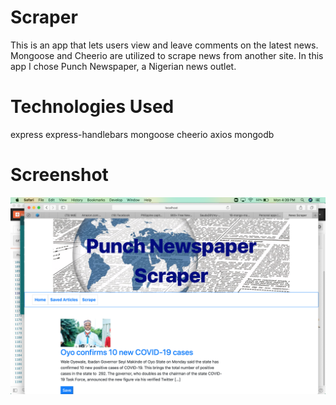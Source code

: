 # Scraper
This is an app that lets users view and leave comments on the latest news. Mongoose and Cheerio  are utilized to scrape news from another site. In this app I chose Punch Newspaper, a Nigerian news outlet.


# Technologies Used
express
express-handlebars
mongoose
cheerio
axios
mongodb


# Screenshot
![Home page](assets/ScraperHomepagejpg.png)